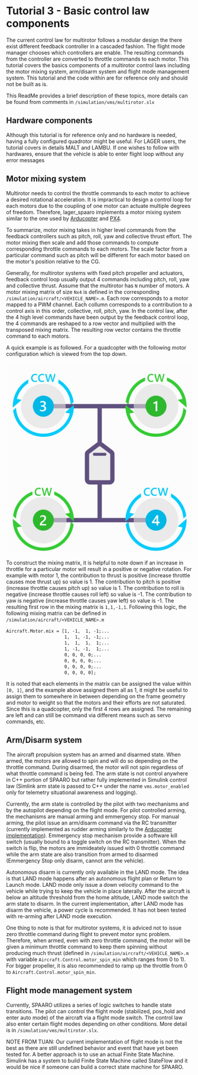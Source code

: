 # Tutorial 3 - Basic control law components
The current control law for multirotor follows a modular design the there exist different feedback controller in a cascaded fashion. The flight mode manager chooses which controllers are enable. The resulting commands from the controller are converted to throttle commands to each motor. This tutorial covers the basics components of a multirotor control laws including the motor mixing system, arm/disarm system and flight mode management system. This tutorial and the code within are for reference only and should not be built as is. 

This ReadMe provides a brief description of these topics, more details can be found from comments in ```/simulation/vms/multirotor.slx```

## Hardware components
Although this tutorial is for reference only and no hardware is needed, having a fully configured quadrotor might be useful. For LAGER users, the tutorial covers in details MALT and LAMBU. If one wishes to follow with hardwares, ensure that the vehicle is able to enter flight loop without any error messages

## Motor mixing system
Multirotor needs to control the throttle commands to each motor to achieve a desired rotational acceleration. It is impractical to design a control loop for each motors due to the coupling of one motor can actuate multiple degrees of freedom. Therefore, lager_spaaro implements a motor mixing system similar to the one used by [Arducopter](https://ardupilot.org/dev/docs/code-overview-copter-motors-library.html) and [PX4](https://docs.px4.io/v1.12/en/concept/mixing.html). 

To summarize, motor mixing takes in higher level commands from the feedback controllers such as pitch, roll, yaw and collective thrust effort. The motor mixing then scale and add those commands to compute corresponding throttle commands to each motors. The scale factor from a particular command such as pitch will be different for each motor based on the motor's position relative to the CG. 

Generally, for multirotor systems with fixed pitch propeller and actuators, feedback control loop usually output 4 commands including pitch, roll, yaw and collective thrust. Assume that the multirotor has ```N``` number of motors. A motor mixing matrix of size ```Nx4``` is defined in the corresponding ```/simulation/aircraft/<VEHICLE_NAME>.m```. Each row corresponds to a motor mapped to a PWM channel. Each collumn corresponds to a contribution to a control axis in this order, collective, roll, pitch, yaw. In the control law, after the 4 high level commands have been output by the feedback control loop, the 4 commands are reshaped to a row vector and multiplied with the transposed mixing matrix. The resulting row vector contains the throttle command to each motors.

A quick example is as followed. For a quadcopter with the following motor configuration which is viewed from the top down.

![image](fig/motor_config.jpg)

To construct the mixing matrix, it is helpful to note down if an increase in throttle for a particular motor will result in a positive or negative rotation. For example with motor 1, the contribution to thrust is positive (increase throttle causes moe thrust up) so value is 1. The contribution to pitch is positive (increase throttle causes pitch up) so value is 1. The contribution to roll is negative (increase throttle causes roll left) so value is -1. The contribution to yaw is negative (increase throttle causes yaw left) so value is -1. The resulting first row in the mixing matrix is ```1,1,-1,1```. Following this logic, the following mixing matrix can be defined in ```/simulation/aircraft/<VEHICLE_NAME>.m```

```
Aircraft.Motor.mix = [1, -1,  1, -1;...
                      1,  1, -1, -1;...
                      1,  1,  1,  1;...
                      1, -1, -1,  1;...
                      0, 0, 0, 0;...
                      0, 0, 0, 0;...
                      0, 0, 0, 0;... 
                      0, 0, 0, 0];
```
It is noted that each elements in the matrix can be assigned the value within ```[0, 1]```, and the example above assigned them all as 1, it might be useful to assign them to somewhere in between depending on the frame geometry and motor to weight so that the motors and their efforts are not saturated. Since this is a quadcopter, only the first 4 rows are assigned. The remaining are left and can still be command via different means such as servo commands, etc. 

## Arm/Disarm system
The aircraft propulsion system has an armed and disarmed state. When armed, the motors are allowed to spin and will do so depending on the throttle command. During disarmed, the motor will not spin regardless of what throttle command is being fed. The arm state is not control anywhere in C++ portion of SPAARO but rather fully implemented in Simulink control law (Simlink arm state is passed to C++ under the name ```vms.motor_enabled``` only for telemetry situational awareness and logging).

Currently, the arm state is controlled by the pilot with two mechanisms and by the autopilot depending on the flight mode. For pilot controlled arming, the mechanisms are manual arming and emmergency stop. For manual arming, the pilot issue an arm/disarm command via the RC transmitter (currently implemented as rudder arming similarly to the [Arducopter implementation](https://ardupilot.org/plane/docs/parameters.html#arming-rudder)). Emmergency stop mechanism provide a software kill switch (usually bound to a toggle switch on the RC transmitter). When the switch is flip, the motors are immideately issued with 0 throttle command while the arm state are also transition from armed to disarmed (Emmergency Stop only disarm, cannot arm the vehicle).

Autonomous disarm is currently only available in the LAND mode. The idea is that LAND mode happens after an autonomous flight plan or Return to Launch mode. LAND mode only issue a down velocity command to the vehicle while trying to keep the vehicle in place laterally. After the aircraft is below an altitude threshold from the home altitude, LAND mode switch the arm state to disarm. In the current implementation, after LAND mode has disarm the vehicle, a power cycle is recommended. It has not been tested with re-arming after LAND mode execution. 

One thing to note is that for multirotor systems, it is adviced not to issue zero throttle command during flight to prevent motor sync problem. Therefore, when armed, even with zero throttle command, the motor will be given a minimum throttle command to keep them spinning without producing much thrust (defined in ```/simulation/aircraft/<VEHICLE_NAME>.m``` with variable ```Aircraft.Control.motor_spin_min``` which ranges from 0 to 1). For bigger propeller, it is also recommended to ramp up the throttle from 0 to ```Aircraft.Control.motor_spin_min```.

## Flight mode management system
Currently, SPAARO utilizes a series of logic switches to handle state transitions. The pilot can control the flight mode (stabilized, pos_hold and enter auto mode) of the aircraft via a flight mode switch. The control law also enter certain flight modes depending on other conditions. More detail is in ```/simulation/vms/multirotor.slx```.

NOTE FROM TUAN: Our current implementation of flight mode is not the best as there are still undefined behavior and event that have yet been tested for. A better approach is to use an actual Finite State Machine. Simulink has a system to build Finite State Machine called StateFlow and it would be nice if someone can build a correct state machine for SPAARO. 
